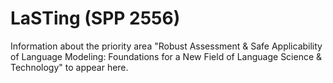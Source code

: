 # LaSTing (SPP 2556)

Information about the priority area "Robust Assessment & Safe Applicability of Language Modeling: Foundations for a New Field of Language Science & Technology" to appear here.

